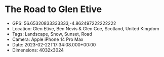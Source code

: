 # The Road to Glen Etive

- GPS: 56.65320833333333,-4.862497222222222
- Location: Glen Etive, Ben Nevis & Glen Coe, Scotland, United Kingdom
- Tags: Landscape, Snow, Sunset, Road
- Camera: Apple iPhone 14 Pro Max
- Date: 2023-02-22T17:34:08.000+00:00
- Dimensions: 4032x3024
